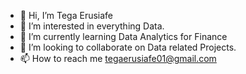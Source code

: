 - 👋 Hi, I’m Tega Erusiafe
- 👀 I’m interested in everything Data.
- 🌱 I’m currently learning Data Analytics for Finance
- 💞️ I’m looking to collaborate on Data related Projects.
- 📫 How to reach me tegaerusiafe01@gmail.com

<!---
Teggieebear/Teggieebear is a ✨ special ✨ repository because its `README.md` (this file) appears on your GitHub profile.
You can click the Preview link to take a look at your changes.
--->
